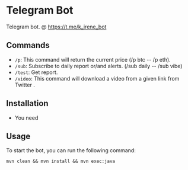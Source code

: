 # Telegram Bot

Telegram bot. @ https://t.me/k_irene_bot

## Commands

- `/p`: This command will return the current price (/p btc -- /p eth).
- `/sub`: Subscribe to daily report or/and alerts. (/sub daily -- /sub vibe)
- `/test`: Get report.
- `/video`: This command will download a video from a given link from Twitter .

## Installation

- You need

## Usage

To start the bot, you can run the following command:

`mvn clean && mvn install && mvn exec:java`
